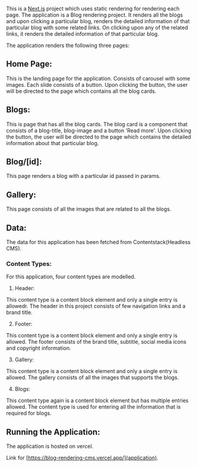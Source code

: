 This is a [Next.js](https://nextjs.org/) project which uses static rendering for rendering each page.
The application is a Blog rendering project. It renders all the blogs and upon clicking a particular blog, renders the detailed information of that particular blog with some related links. On clicking upon any of the related links, it renders the detailed information of that particular blog.

The application renders the following three pages:

## Home Page:

This is the landing page for the application. Consists of carousel with some images. Each slide consists of a button. Upon clicking the button, the user will be directed to the page which contains all the blog cards.

## Blogs:

This is page that has all the blog cards. The blog card is a component that consists of a blog-title, blog-image and a button 'Read more'. Upon clicking the button, the user will be directed to the page which contains the detailed information about that particular blog.

## Blog/[id]:

This page renders a blog with a particular id passed in params.

## Gallery:

This page consists of all the images that are related to all the blogs.

## Data:

The data for this application has been fetched from Contentstack(Headless CMS). 

### Content Types:

For this application, four content types are modelled.

1. Header:

This content type is a content block element and only a single entry is allowedr. The header in this project consists of few navigation links and a brand title. 

2. Footer:

This content type is a content block element and only a single entry is allowed. The footer consists of the brand title, subtitle, social media icons and copyright information.

3. Gallery:

This content type is a content block element and only a single entry is allowed. The gallery consists of all the images that supports the blogs.

4. Blogs:

This content type again is a content block element but has multiple entries allowed. The content type is used for entering all the information that is required for blogs.

## Running the Application:

The application is hosted on vercel.

Link for [https://blog-rendering-cms.vercel.app/](application).




 
